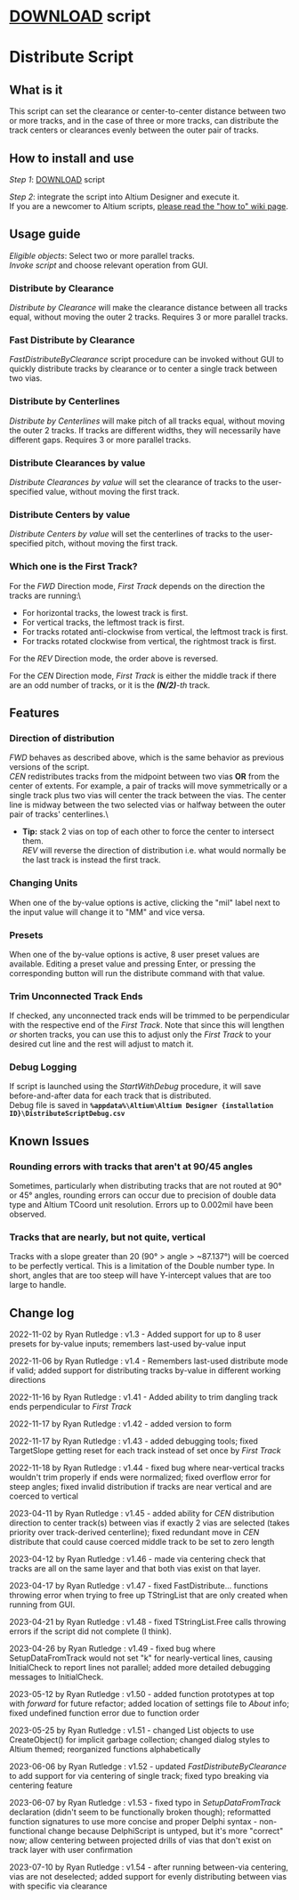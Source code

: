 # [DOWNLOAD](https://altium-designer-addons.github.io/DownGit/#/home?url=https://github.com/Altium-Designer-addons/scripts-libraries/tree/master/Scripts%20-%20PCB/Distribute) script

# Distribute Script

## What is it
This script can set the clearance or center-to-center distance between two or more tracks, and in the case of three or more tracks, can distribute the track centers or clearances evenly between the outer pair of tracks.

## How to install and use
_Step 1_: [DOWNLOAD](https://altium-designer-addons.github.io/DownGit/#/home?url=https://github.com/Altium-Designer-addons/scripts-libraries/tree/master/Scripts%20-%20PCB/Distribute) script

_Step 2_: integrate the script into Altium Designer and execute it.\
If you are a newcomer to Altium scripts, [please read the "how to" wiki page](https://github.com/Altium-Designer-addons/scripts-libraries/wiki/HowTo_execute_scripts).

## Usage guide
_Eligible objects_: Select two or more parallel tracks.\
_Invoke script_ and choose relevant operation from GUI.
### Distribute by Clearance
_Distribute by Clearance_ will make the clearance distance between all tracks equal, without moving the outer 2 tracks. Requires 3 or more parallel tracks.
### Fast Distribute by Clearance
_FastDistributeByClearance_ script procedure can be invoked without GUI to quickly distribute tracks by clearance or to center a single track between two vias.
### Distribute by Centerlines
_Distribute by Centerlines_ will make pitch of all tracks equal, without moving the outer 2 tracks. If tracks are different widths, they will necessarily have different gaps. Requires 3 or more parallel tracks.
### Distribute Clearances by value
_Distribute Clearances by value_ will set the clearance of tracks to the user-specified value, without moving the first track.
### Distribute Centers by value
_Distribute Centers by value_ will set the centerlines of tracks to the user-specified pitch, without moving the first track.
### Which one is the First Track?
For the _FWD_ Direction mode, _First Track_ depends on the direction the tracks are running:\
* For horizontal tracks, the lowest track is first.
* For vertical tracks, the leftmost track is first.
* For tracks rotated anti-clockwise from vertical, the leftmost track is first.
* For tracks rotated clockwise from vertical, the rightmost track is first.

For the _REV_ Direction mode, the order above is reversed.

For the _CEN_ Direction mode, _First Track_ is either the middle track if there are an odd number of tracks, or it is the ***(N/2)***_-th_ track.

## Features

### Direction of distribution
_FWD_ behaves as described above, which is the same behavior as previous versions of the script.\
_CEN_ redistributes tracks from the midpoint between two vias **OR** from the center of extents. For example, a pair of tracks will move symmetrically or a single track plus two vias will center the track between the vias. The center line is midway between the two selected vias or halfway between the outer pair of tracks' centerlines.\
* **Tip:** stack 2 vias on top of each other to force the center to intersect them.\
_REV_ will reverse the direction of distribution i.e. what would normally be the last track is instead the first track.
### Changing Units
When one of the by-value options is active, clicking the "mil" label next to the input value will change it to "MM" and vice versa.
### Presets
When one of the by-value options is active, 8 user preset values are available. Editing a preset value and pressing Enter, or pressing the corresponding button will run the distribute command with that value.
### Trim Unconnected Track Ends
If checked, any unconnected track ends will be trimmed to be perpendicular with the respective end of the _First Track_. Note that since this will lengthen _or_ shorten tracks, you can use this to adjust only the _First Track_ to your desired cut line and the rest will adjust to match it.
### Debug Logging
If script is launched using the _StartWithDebug_ procedure, it will save before-and-after data for each track that is distributed.\
Debug file is saved in **`%appdata%\Altium\Altium Designer {installation ID}\DistributeScriptDebug.csv`**

## Known Issues
### Rounding errors with tracks that aren't at 90/45 angles
Sometimes, particularly when distributing tracks that are not routed at 90° or 45° angles, rounding errors can occur due to precision of double data type and Altium TCoord unit resolution. Errors up to 0.002mil have been observed.
### Tracks that are nearly, but not quite, vertical
Tracks with a slope greater than 20 (90° > angle > ~87.137°) will be coerced to be perfectly vertical. This is a limitation of the Double number type. In short, angles that are too steep will have Y-intercept values that are too large to handle.

## Change log
2022-11-02 by Ryan Rutledge : v1.3 - Added support for up to 8 user presets for by-value inputs; remembers last-used by-value input

2022-11-06 by Ryan Rutledge : v1.4 - Remembers last-used distribute mode if valid; added support for distributing tracks by-value in different working directions

2022-11-16 by Ryan Rutledge : v1.41 - Added ability to trim dangling track ends perpendicular to _First Track_

2022-11-17 by Ryan Rutledge : v1.42 - added version to form

2022-11-17 by Ryan Rutledge : v1.43 - added debugging tools; fixed TargetSlope getting reset for each track instead of set once by _First Track_

2022-11-18 by Ryan Rutledge : v1.44 - fixed bug where near-vertical tracks wouldn't trim properly if ends were normalized; fixed overflow error for steep angles; fixed invalid distribution if tracks are near vertical and are coerced to vertical

2023-04-11 by Ryan Rutledge : v1.45 - added ability for _CEN_ distribution direction to center track(s) between vias if exactly 2 vias are selected (takes priority over track-derived centerline); fixed redundant move in _CEN_ distribute that could cause coerced middle track to be set to zero length

2023-04-12 by Ryan Rutledge : v1.46 - made via centering check that tracks are all on the same layer and that both vias exist on that layer.

2023-04-17 by Ryan Rutledge : v1.47 - fixed FastDistribute... functions throwing error when trying to free up TStringList that are only created when running from GUI.

2023-04-21 by Ryan Rutledge : v1.48 - fixed TStringList.Free calls throwing errors if the script did not complete (I think).

2023-04-26 by Ryan Rutledge : v1.49 - fixed bug where SetupDataFromTrack would not set "k" for nearly-vertical lines, causing InitialCheck to report lines not parallel; added more detailed debugging messages to InitialCheck.

2023-05-12 by Ryan Rutledge : v1.50 - added function prototypes at top with *forward* for future refactor; added location of settings file to *About* info; fixed undefined function error due to function order

2023-05-25 by Ryan Rutledge : v1.51 - changed List objects to use CreateObject() for implicit garbage collection; changed dialog styles to Altium themed; reorganized functions alphabetically

2023-06-06 by Ryan Rutledge : v1.52 - updated *FastDistributeByClearance* to add support for via centering of single track; fixed typo breaking via centering feature

2023-06-07 by Ryan Rutledge : v1.53 - fixed typo in *SetupDataFromTrack* declaration (didn't seem to be functionally broken though); reformatted function signatures to use more concise and proper Delphi syntax - non-functional change because DelphiScript is untyped, but it's more "correct" now; allow centering between projected drills of vias that don't exist on track layer with user confirmation

2023-07-10 by Ryan Rutledge : v1.54 - after running between-via centering, vias are not deselected; added support for evenly distributing between vias with specific via clearance
